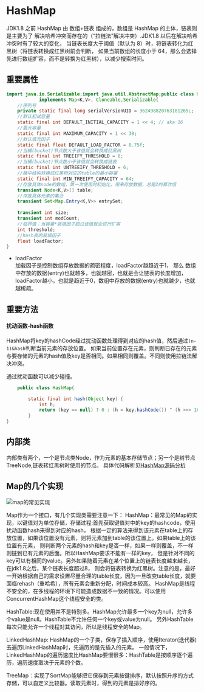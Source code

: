 # HashMap
JDK1.8 之前 HashMap 由 数组+链表 组成的，数组是 HashMap 的主体，链表则是主要为了
解决哈希冲突而存在的（“拉链法”解决冲突）.JDK1.8 以后在解决哈希冲突时有了较大的变化，
当链表长度大于阈值（默认为 8）时，将链表转化为红黑树（将链表转换成红黑树前会判断，
如果当前数组的长度小于 64，那么会选择先进行数组扩容，而不是转换为红黑树），以减少搜索时间。

## 重要属性

```java
import java.io.Serializable;import java.util.AbstractMap;public class HashMap<K,V> extends AbstractMap
            implements Map<K,V>, Cloneable,Serializable{
    //序列号
    private static final long serialVersionUID = 362498820763181265L;
    //默认初试容量
    static final int DEFAULT_INITIAL_CAPACITY = 1 << 4; // aka 16
    //最大容量
    static final int MAXIMUM_CAPACITY = 1 << 30;
    //默认填充因子
    static final float DEFAULT_LOAD_FACTOR = 0.75f;
    //当桶(bucket)节点数大于该值就会转换成红黑树
    static final int TREEIFY_THRESHOLD = 8;
    //当桶(bucket)节点数小于该值就会转换成链表
    static final int UNTREEIFY_THRESHOLD = 6;
    //桶中结构转换成红黑树对应的table的最小容量
    static final int MIN_TREEIFY_CAPACITY = 64;
    //存放具体node的数组，第一次使用时初始化，用来存放数据，总是2的幂次倍
    transient Node<K,V>[] table; 
    //存放具体元素的集合
    transient Set<Map.Entry<K,V>> entrySet;
    
    transient int size;
    transient int modCount;
    //临界值：当容量*装填因子超过该值就会进行扩容
    int threshold;
    //hash表的装填因子
    float loadFactor;
}
```

- loadFactor   
加载因子是控制数组存放数据的疏密程度，loadFactor越趋近于1， 
那么 数组中存放的数据(entry)也就越多，也就越密，也就是会让链表的长度增加，
loadFactor越小，也就是趋近于0，数组中存放的数据(entry)也就越少，也就越稀疏。

## 重要方法
#### 扰动函数-hash函数 
HashMap将key的hashCode经过扰动函数处理得到对应的hash值，然后通过```(n-1)&hash```判断当前元素的存放位置。
 如果当前位置存在元素，则判断已存在的元素与要存储的元素的hash值及key是否相同。如果相同则覆盖。不同则使用拉链法解决冲突。
   
通过扰动函数可以减少碰撞。
```java
    public class HashMap{

        static final int hash(Object key) {
            int h;
            return (key == null) ? 0 : (h = key.hashCode()) ^ (h >>> 16);
        }
}
```


## 内部类
内部类有两个，一个是节点类Node，作为元素的基本存储节点；另一个是树节点TreeNode,链表转红黑树时使用的节点。
具体代码解析见[HashMap源码分析](https://github.com/chenzifeng1/JavaLearning/blob/master/src/container/HashMap/MyHashMap.java)

## Map的几个实现
![map的常见实现](../../../picture/map的几个实现.PNG)

Map作为一个接口，有几个实现类需要注意一下：
HashMap：最常见的Map的实现，以键值对为单位存储，存储过程:首先获取键值对中的key的hashcode，使用扰动函数hash来得到对应的hash，
根据一定的算法来得到该元素在table上的存放位置，如果该位置没有元素，则将元素加到table的该位置上。如果table上的该位置有元素，
则判断两个元素的hash和key是否一样，如果一样则覆盖，不一样则链到已有元素的后面。所以HashMap要求不能有一样的key，
但是针对不同的key可以有相同的value。另外如果随着元素在某个位置上的链表长度越来越长，在jdk1.8之后，某个链表长度超过8，
则会将链表转换为红黑树。注意的是，最好一开始根据自己的需求设置尽量合理的table长度，因为一旦改变table长度，就要面临rehash（重哈希），所有元素会重新分配，时间成本较高。
HashMap是线程不安全的，在多线程的环境下可能造成数据不一致的情况。可以使用ConcurrentHashMap这个线程安全的类。  

HashTable:现在使用并不是特别多。HashMap允许最多一个key为null，允许多个value是null。HashTable不允许任何一个key或value为null。
另外HashTable每次只能允许一个线程对其访问，所以是线程安全的Map。  

LinkedHashMap: HashMap的一个子类，保存了插入顺序，使用Iterator(迭代器)去遍历LinkedHashMap时，先遍历的是先插入的元素。
一般情况下，LinkedHashMap的遍历速度比HashMap要慢很多：HashTable是按顺序逐个遍历，遍历速度取决于元素的个数。

TreeMap：实现了SortMap能够把它保存到元素按键排序，默认按照升序的方式存储，可以自定义比较器。读取元素时，得到的元素是排好序的。